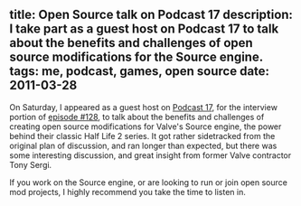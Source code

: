 title: Open Source talk on Podcast 17
description: I take part as a guest host on Podcast 17 to talk about the benefits and challenges of open source modifications for the Source engine.
tags: me, podcast, games, open source
date: 2011-03-28
---
On Saturday, I appeared as a guest host on [Podcast 17][], for the interview portion of
[episode #128][pc17aside], to talk about the benefits and challenges of creating open source
modifications for Valve's Source engine, the power behind their classic Half Life 2 series. It got
rather sidetracked from the original plan of discussion, and ran longer than expected, but there
was some interesting discussion, and great insight from former Valve contractor Tony Sergi.

If you work on the Source engine, or are looking to run or join open source mod projects, I highly
recommend you take the time to listen in.

[Podcast 17]: http://www.podcast17.com "Podcast 17"
[pc17aside]: http://www.podcast17.com/episodes/asides/developing-mods-as-floss/ "Podcast 17 episode #128: Developing Mods as F/OSS"
